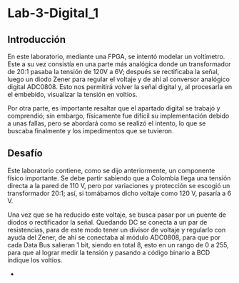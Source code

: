 # Lab-3-Digital_1
## Introducción
En este laboratorio, mediante una FPGA, se intentó modelar un voltímetro. Este a su vez consistía en una parte más analógica donde un transformador de 20:1 pasaba la tensión de 120V a 6V; después se rectificaba la señal, luego un diodo Zener para regular el voltaje y de ahí al conversor analógico digital ADC0808. Esto nos permitirá volver la señal digital y, al procesarla en el embebido, visualizar la tensión en voltios.

Por otra parte, es importante resaltar que el apartado digital se trabajó y comprendió; sin embargo, físicamente fue difícil su implementación debido a unas fallas, pero se abordará como se realizó el intento, lo que se buscaba finalmente y los impedimentos que se tuvieron.

## Desafío

Este laboratorio contiene, como se dijo anteriormente, un componente físico importante. Se debe partir sabiendo que a Colombia llega una tensión directa a la pared de 110 V, pero por variaciones y protección se escogió un transformador 20:1; así, si tomábamos dicho voltaje como 120 V, pasaría a 6 V.

Una vez que se ha reducido este voltaje, se busca pasar por un puente de diodos o rectificador la señal. Quedando DC se conecta a un par de resistencias, para de este modo tener un divisor de voltaje y regularlo con ayuda del Zener, de ahí se conectaba al módulo ADC0808, para que por cada Data Bus salieran 1 bit, siendo en total 8, esto en un rango de 0 a 255, para que al lograr medir la tensión y pasando a código binario a BCD indique los voltios.

*
